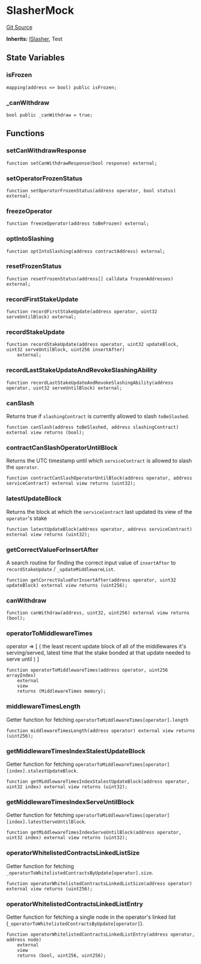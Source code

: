 # SlasherMock
[Git Source](https://github.com/bowenli86/eigenlayer-contracts/blob/0800603ae0e71de6487dd628cace5380fa364f74/src/test/mocks/SlasherMock.sol)

**Inherits:**
[ISlasher](/src/contracts/interfaces/ISlasher.sol/interface.ISlasher.md), Test


## State Variables
### isFrozen

```solidity
mapping(address => bool) public isFrozen;
```


### _canWithdraw

```solidity
bool public _canWithdraw = true;
```


## Functions
### setCanWithdrawResponse


```solidity
function setCanWithdrawResponse(bool response) external;
```

### setOperatorFrozenStatus


```solidity
function setOperatorFrozenStatus(address operator, bool status) external;
```

### freezeOperator


```solidity
function freezeOperator(address toBeFrozen) external;
```

### optIntoSlashing


```solidity
function optIntoSlashing(address contractAddress) external;
```

### resetFrozenStatus


```solidity
function resetFrozenStatus(address[] calldata frozenAddresses) external;
```

### recordFirstStakeUpdate


```solidity
function recordFirstStakeUpdate(address operator, uint32 serveUntilBlock) external;
```

### recordStakeUpdate


```solidity
function recordStakeUpdate(address operator, uint32 updateBlock, uint32 serveUntilBlock, uint256 insertAfter)
    external;
```

### recordLastStakeUpdateAndRevokeSlashingAbility


```solidity
function recordLastStakeUpdateAndRevokeSlashingAbility(address operator, uint32 serveUntilBlock) external;
```

### canSlash

Returns true if `slashingContract` is currently allowed to slash `toBeSlashed`.


```solidity
function canSlash(address toBeSlashed, address slashingContract) external view returns (bool);
```

### contractCanSlashOperatorUntilBlock

Returns the UTC timestamp until which `serviceContract` is allowed to slash the `operator`.


```solidity
function contractCanSlashOperatorUntilBlock(address operator, address serviceContract) external view returns (uint32);
```

### latestUpdateBlock

Returns the block at which the `serviceContract` last updated its view of the `operator`'s stake


```solidity
function latestUpdateBlock(address operator, address serviceContract) external view returns (uint32);
```

### getCorrectValueForInsertAfter

A search routine for finding the correct input value of `insertAfter` to `recordStakeUpdate` / `_updateMiddlewareList`.


```solidity
function getCorrectValueForInsertAfter(address operator, uint32 updateBlock) external view returns (uint256);
```

### canWithdraw


```solidity
function canWithdraw(address, uint32, uint256) external view returns (bool);
```

### operatorToMiddlewareTimes

operator =>
[
(
the least recent update block of all of the middlewares it's serving/served,
latest time that the stake bonded at that update needed to serve until
)
]


```solidity
function operatorToMiddlewareTimes(address operator, uint256 arrayIndex)
    external
    view
    returns (MiddlewareTimes memory);
```

### middlewareTimesLength

Getter function for fetching `operatorToMiddlewareTimes[operator].length`


```solidity
function middlewareTimesLength(address operator) external view returns (uint256);
```

### getMiddlewareTimesIndexStalestUpdateBlock

Getter function for fetching `operatorToMiddlewareTimes[operator][index].stalestUpdateBlock`.


```solidity
function getMiddlewareTimesIndexStalestUpdateBlock(address operator, uint32 index) external view returns (uint32);
```

### getMiddlewareTimesIndexServeUntilBlock

Getter function for fetching `operatorToMiddlewareTimes[operator][index].latestServeUntilBlock`.


```solidity
function getMiddlewareTimesIndexServeUntilBlock(address operator, uint32 index) external view returns (uint32);
```

### operatorWhitelistedContractsLinkedListSize

Getter function for fetching `_operatorToWhitelistedContractsByUpdate[operator].size`.


```solidity
function operatorWhitelistedContractsLinkedListSize(address operator) external view returns (uint256);
```

### operatorWhitelistedContractsLinkedListEntry

Getter function for fetching a single node in the operator's linked list (`_operatorToWhitelistedContractsByUpdate[operator]`).


```solidity
function operatorWhitelistedContractsLinkedListEntry(address operator, address node)
    external
    view
    returns (bool, uint256, uint256);
```

